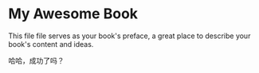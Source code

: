 # My Awesome Book

This file file serves as your book's preface, a great place to describe your book's content and ideas.



哈哈，成功了吗？

